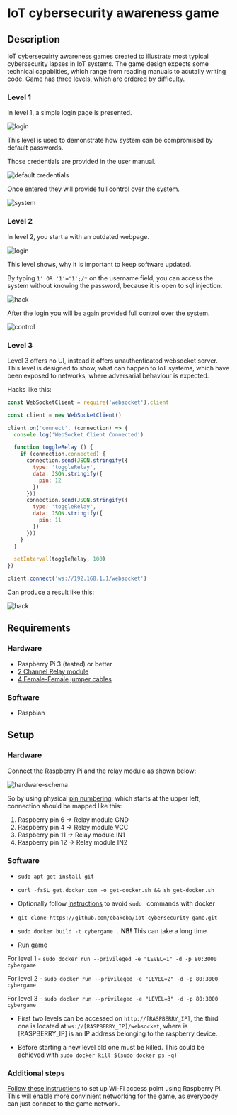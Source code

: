 # IoT cybersecurity awareness game

## Description

IoT cybersecuirty awareness games created to illustrate most typical cybersecurity lapses in IoT systems. The game design expects some technical capablities, which range from reading manuals to acutally writing code. Game has three levels, which are ordered by difficulty.

### Level 1

In level 1, a simple login page is presented.

![login](./images/login-level-1.png)

This level is used to demonstrate how system can be compromised by default passwords.

Those credentials are provided in the user manual.

![default credentials](./images/cred-level-1.png)

Once entered they will provide full control over the system.

![system](./images/control-level-1.gif)


### Level 2

In level 2, you start a with an outdated webpage.

![login](./images/login-level-2.gif)

This level shows, why it is important to keep software updated.

By typing ```1' OR '1'='1';/*``` on the username field, you can access the system without knowing the password, because it is open to sql injection.

![hack](./images/hack-login-level-2.png)

After the login you will be again provided full control over the system.

![control](./images/control-level-2.gif)

### Level 3

Level 3 offers no UI, instead it offers unauthenticated websocket server. This level is designed to show, what can happen to IoT systems, which have been exposed to networks, where adversarial behaviour is expected.

Hacks like this:
```javascript
const WebSocketClient = require('websocket').client

const client = new WebSocketClient()

client.on('connect', (connection) => {
  console.log('WebSocket Client Connected')

  function toggleRelay () {
    if (connection.connected) {
      connection.send(JSON.stringify({
        type: 'toggleRelay',
        data: JSON.stringify({
          pin: 12
        })
      }))
      connection.send(JSON.stringify({
        type: 'toggleRelay',
        data: JSON.stringify({
          pin: 11
        })
      }))
    }
  }

  setInterval(toggleRelay, 100)
})

client.connect('ws://192.168.1.1/websocket')
```

Can produce a result like this:

![hack](./images/hack-level-3.gif)

## Requirements

### Hardware

* Raspberry Pi 3 (tested) or better
* [2 Channel Relay module](https://www.ebay.com/itm/5V-1-2-4-6-8-Channel-Relay-Board-Module-Optocoupler-LED-for-Arduino-PiC-ARM-AVR/401237960337?hash=item5d6ba56691:m:mzkfWblEtqpHZfTceI9Bh9A:rk:1:pf:0)
* [4 Female-Female jumper cables](https://www.ebay.com/itm/40pcs-Dupont-Wire-Color-Jumper-Cable-2-54mm-1P-1P-Female-Female-For-Arduino/191674518846?epid=5003515415&hash=item2ca0b10d3e:g:X78AAOSwEeFVA-sE:rk:3:pf:0)

### Software

* Raspbian

## Setup

### Hardware

Connect the Raspberry Pi and the relay module as shown below:

![hardware-schema](./images/hardware-schema.png)

So by using physical [pin numbering](https://pinout.xyz/pinout/pin1_3v3_power), which starts at the upper left, connection should be mapped like this:

1. Raspberry pin 6 -> Relay module GND
2. Raspberry pin 4 -> Relay module VCC
3. Raspberry pin 11 -> Relay module IN1
4. Raspberry pin 12 -> Relay module IN2

### Software

* ```sudo apt-get install git```
* ```curl -fsSL get.docker.com -o get-docker.sh && sh get-docker.sh```
* Optionally follow [instructions](https://medium.freecodecamp.org/the-easy-way-to-set-up-docker-on-a-raspberry-pi-7d24ced073ef) to avoid ```sudo ``` commands with docker
* ```git clone https://github.com/ebakoba/iot-cybersecurity-game.git```
* ```sudo docker build -t cybergame .``` **NB!** This can take a long time


* Run game

For level 1 - ```sudo docker run --privileged -e "LEVEL=1" -d -p 80:3000 cybergame```

For level 2 - ```sudo docker run --privileged -e "LEVEL=2" -d -p 80:3000 cybergame```

For level 3 - ```sudo docker run --privileged -e "LEVEL=3" -d -p 80:3000 cybergame```

* First two levels can be accessed on ```http://[RASPBERRY_IP]```, the third one is located at ```ws://[RASPBERRY_IP]/websocket```, where is [RASPBERRY_IP] is an IP address belonging to the raspberry device.

* Before starting a new level old one must be killed. This could be achieved with ```sudo docker kill $(sudo docker ps -q)```

### Additional steps

[Follow these instructions](https://maker.pro/raspberry-pi/projects/how-to-make-a-raspberry-pi-3-hotspot-and-build-a-stand-alone-network) to set up Wi-Fi access point using Raspberry Pi. This will enable more convinient networking for the game, as everybody can just connect to the game network.